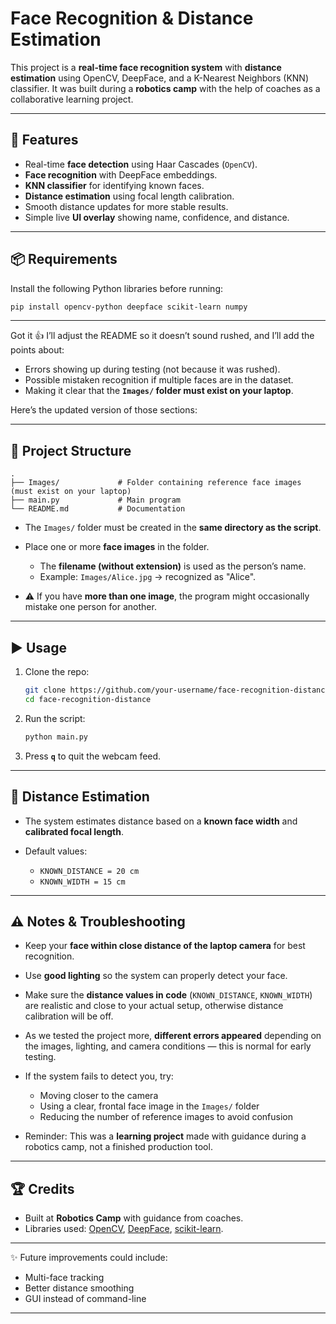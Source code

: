 

# Face Recognition & Distance Estimation

This project is a **real-time face recognition system** with **distance estimation** using OpenCV, DeepFace, and a K-Nearest Neighbors (KNN) classifier.
It was built during a **robotics camp** with the help of coaches as a collaborative learning project.

---

## 🚀 Features

* Real-time **face detection** using Haar Cascades (`OpenCV`).
* **Face recognition** with DeepFace embeddings.
* **KNN classifier** for identifying known faces.
* **Distance estimation** using focal length calibration.
* Smooth distance updates for more stable results.
* Simple live **UI overlay** showing name, confidence, and distance.

---

## 📦 Requirements

Install the following Python libraries before running:

```bash
pip install opencv-python deepface scikit-learn numpy
```

---

Got it 👍 I’ll adjust the README so it doesn’t sound rushed, and I’ll add the points about:

* Errors showing up during testing (not because it was rushed).
* Possible mistaken recognition if multiple faces are in the dataset.
* Making it clear that the **`Images/` folder must exist on your laptop**.

Here’s the updated version of those sections:

---

## 📂 Project Structure

```
.
├── Images/             # Folder containing reference face images (must exist on your laptop)
├── main.py             # Main program
└── README.md           # Documentation
```

* The `Images/` folder must be created in the **same directory as the script**.
* Place one or more **face images** in the folder.

  * The **filename (without extension)** is used as the person’s name.
  * Example: `Images/Alice.jpg` → recognized as "Alice".
* ⚠️ If you have **more than one image**, the program might occasionally mistake one person for another.

---


## ▶️ Usage

1. Clone the repo:

   ```bash
   git clone https://github.com/your-username/face-recognition-distance.git
   cd face-recognition-distance
   ```

2. Run the script:

   ```bash
   python main.py
   ```

3. Press **`q`** to quit the webcam feed.

---

## 📏 Distance Estimation

* The system estimates distance based on a **known face width** and **calibrated focal length**.
* Default values:

  * `KNOWN_DISTANCE = 20 cm`
  * `KNOWN_WIDTH = 15 cm`

---

## ⚠️ Notes & Troubleshooting

* Keep your **face within close distance of the laptop camera** for best recognition.
* Use **good lighting** so the system can properly detect your face.
* Make sure the **distance values in code** (`KNOWN_DISTANCE`, `KNOWN_WIDTH`) are realistic and close to your actual setup, otherwise distance calibration will be off.
* As we tested the project more, **different errors appeared** depending on the images, lighting, and camera conditions — this is normal for early testing.
* If the system fails to detect you, try:

  * Moving closer to the camera
  * Using a clear, frontal face image in the `Images/` folder
  * Reducing the number of reference images to avoid confusion

* Reminder: This was a **learning project** made with guidance during a robotics camp, not a finished production tool.

---

## 🏆 Credits

* Built at **Robotics Camp** with guidance from coaches.
* Libraries used: [OpenCV](https://opencv.org/), [DeepFace](https://github.com/serengil/deepface), [scikit-learn](https://scikit-learn.org/).

---

✨ Future improvements could include:

* Multi-face tracking
* Better distance smoothing
* GUI instead of command-line



---


